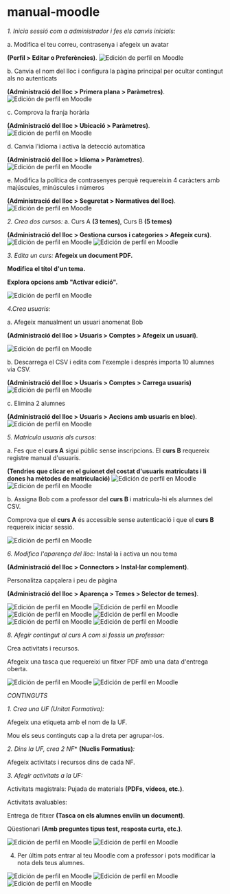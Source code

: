 # manual-moodle
*1. Inicia sessió com a administrador i fes els canvis inicials:*

a. Modifica el teu correu, contrasenya i afegeix un avatar 

**(Perfil > Editar o Preferències)**.
![Edición de perfil en Moodle](unnamed.png)

b. Canvia el nom del lloc i configura la pàgina principal per ocultar contingut als no autenticats 

**(Administració del lloc > Primera plana > Paràmetres)**.
![Edición de perfil en Moodle](unnamed(1).png)

c. Comprova la franja horària 

**(Administració del lloc > Ubicació > Paràmetres)**.
![Edición de perfil en Moodle](unnamed(2).png)


d. Canvia l'idioma i activa la detecció automàtica 

**(Administració del lloc > Idioma > Paràmetres)**.
![Edición de perfil en Moodle](unnamed(3).png)

e. Modifica la política de contrasenyes perquè requereixin 4 caràcters amb majúscules, minúscules i números 

**(Administració del lloc > Seguretat > Normatives del lloc)**.
![Edición de perfil en Moodle](unnamed(4).png)



*2. Crea dos cursos:*
a. Curs A **(3 temes)**, Curs B **(5 temes)**

**(Administració del lloc > Gestiona cursos i categories > Afegeix curs)**.
![Edición de perfil en Moodle](unnamed(5).png)
![Edición de perfil en Moodle](unnamed(6).png)

*3. Edita un curs:*
**Afegeix un document PDF.**


**Modifica el títol d'un tema.**


**Explora opcions amb "Activar edició".**

![Edición de perfil en Moodle](unnamed(7).png)

*4.Crea usuaris:*

a. Afegeix manualment un usuari anomenat Bob 

**(Administració del lloc > Usuaris > Comptes > Afegeix un usuari)**.

![Edición de perfil en Moodle](unnamed(8).png)

b. Descarrega el CSV i edita com l'exemple i després importa 10 alumnes via CSV.

**(Administració del lloc > Usuaris > Comptes > Carrega usuaris)**
![Edición de perfil en Moodle](unnamed(9).png)

c. Elimina 2 alumnes 

**(Administració del lloc > Usuaris > Accions amb usuaris en bloc)**.
![Edición de perfil en Moodle](unnamed(10).png)


*5. Matricula usuaris als cursos:*

a. 
Fes que el **curs A** sigui públic sense inscripcions.
El **curs B** requereix registre manual d'usuaris.

**(Tendries que clicar en el guionet del costat d'usuaris matriculats i li dones ha mètodes de matriculació)**
![Edición de perfil en Moodle](unnamed(11).png)
![Edición de perfil en Moodle](unnamed(12).png)

b. 
Assigna Bob com a professor del **curs B** i matricula-hi els alumnes del CSV.

Comprova que el **curs A** és accessible sense autenticació i que el **curs B** requereix iniciar sessió.

![Edición de perfil en Moodle](unnamed(13).png)

*6. Modifica l'aparença del lloc:* 
Instal·la i activa un nou tema 

**(Administració del lloc > Connectors > Instal·lar complement)**.

Personalitza capçalera i peu de pàgina 

**(Administració del lloc > Aparença > Temes > Selector de temes)**.

![Edición de perfil en Moodle](unnamed(14).png)
![Edición de perfil en Moodle](unnamed(15).png)
![Edición de perfil en Moodle](unnamed(17).png)
![Edición de perfil en Moodle](unnamed(18).png)
![Edición de perfil en Moodle](unnamed(19).png)
![Edición de perfil en Moodle](unnamed(20).png)

*8. Afegir contingut al curs A com si fossis un professor:*

Crea activitats i recursos.

Afegeix una tasca que requereixi un fitxer PDF amb una data d'entrega oberta.

![Edición de perfil en Moodle](unnamed(21).png)
![Edición de perfil en Moodle](unnamed(22).png)

*CONTINGUTS*

*1. Crea una UF (Unitat Formativa):*

Afegeix una etiqueta amb el nom de la UF.

Mou els seus continguts cap a la dreta per agrupar-los.

*2. Dins la UF, crea 2 NF** **(Nuclis Formatius)***:*

Afegeix activitats i recursos dins de cada NF.

*3. Afegir activitats a la UF:*

Activitats magistrals: Pujada de materials **(PDFs, vídeos, etc.)**.

Activitats avaluables:

Entrega de fitxer **(Tasca on els alumnes enviïn un document)**.

Qüestionari **(Amb preguntes tipus test, resposta curta, etc.)**.

![Edición de perfil en Moodle](unnamed(24).png)
![Edición de perfil en Moodle](unnamed(25).png)



4. Per últim pots entrar al teu Moodle com a professor i pots modificar la nota dels teus alumnes.
   
![Edición de perfil en Moodle](unnamed(26).png)
![Edición de perfil en Moodle](unnamed(27).png)
![Edición de perfil en Moodle](unnamed(28).png)
